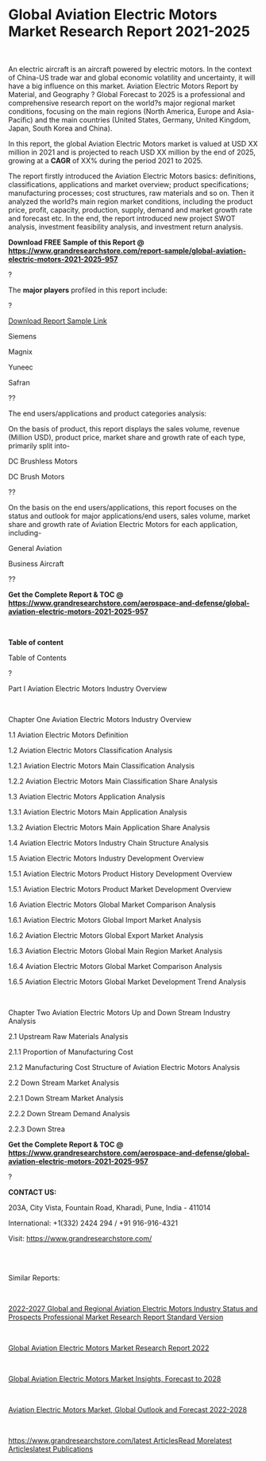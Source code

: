<h1>Global Aviation Electric Motors Market Research Report 2021-2025</h1><br/><p>An electric aircraft is an aircraft powered by electric motors. In the context of China-US trade war and global economic volatility and uncertainty, it will have a big influence on this market. Aviation Electric Motors Report by Material, and Geography ? Global Forecast to 2025 is a professional and comprehensive research report on the world?s major regional market conditions, focusing on the main regions (North America, Europe and Asia-Pacific) and the main countries (United States, Germany, United Kingdom, Japan, South Korea and China).</p>
 
 
 
 <p>In this report, the global Aviation Electric Motors market is valued at USD XX million in 2021 and is projected to reach USD XX million by the end of 2025, growing at a <strong>CAGR</strong> of XX% during the period 2021 to 2025.</p>
 
 
 
 <p>The report firstly introduced the Aviation Electric Motors basics: definitions, classifications, applications and market overview; product specifications; manufacturing processes; cost structures, raw materials and so on. Then it analyzed the world?s main region market conditions, including the product price, profit, capacity, production, supply, demand and market growth rate and forecast etc. In the end, the report introduced new project SWOT analysis, investment feasibility analysis, and investment return analysis.</p>
 
 
 
 <div><b>Download FREE Sample of this Report @ <a href="https://www.grandresearchstore.com/report-sample/global-aviation-electric-motors-2021-2025-957">https://www.grandresearchstore.com/report-sample/global-aviation-electric-motors-2021-2025-957</a></b></div>
 
 
 
 <p>? </p>
 
 
 
 <p>The <strong>major players</strong> profiled in this report include:</p>
 
 
 
 <p>? </p>
 
 
 
 <p><a href="https://www.grandresearchstore.com/mr-admin/report-sample/global-aviation-electric-motors-2021-2025-957">Download Report Sample Link</a></p>
 
 
 
 <p>Siemens</p>
 
 
 
 <p>Magnix</p>
 
 
 
 <p>Yuneec</p>
 
 
 
 <p>Safran</p>
 
 
 
 <p>??</p>
 
 
 
 <p>The end users/applications and product categories analysis:</p>
 
 
 
 <p>On the basis of product, this report displays the sales volume, revenue (Million USD), product price, market share and growth rate of each type, primarily split into-</p>
 
 
 
 <p>DC Brushless Motors</p>
 
 
 
 <p>DC Brush Motors</p>
 
 
 
 <p>??</p>
 
 
 
 <p>On the basis on the end users/applications, this report focuses on the status and outlook for major applications/end users, sales volume, market share and growth rate of Aviation Electric Motors for each application, including-</p>
 
 
 
 <p>General Aviation</p>
 
 
 
 <p>Business Aircraft</p>
 
 
 
 <p>??</p>
 
 
 
 <div><b>Get the Complete Report & TOC @ <a href="https://www.grandresearchstore.com/aerospace-and-defense/global-aviation-electric-motors-2021-2025-957">https://www.grandresearchstore.com/aerospace-and-defense/global-aviation-electric-motors-2021-2025-957</a></b></div>
 
 
 
 <p><br />
 
 <b>Table of content</b></p>
 
 
 
 <p>Table of Contents<br />
 
 ?<br />
 
 Part I Aviation Electric Motors Industry Overview<br />
 
 <br />
 
 Chapter One Aviation Electric Motors Industry Overview<br />
 
 1.1 Aviation Electric Motors Definition<br />
 
 1.2 Aviation Electric Motors Classification Analysis<br />
 
 1.2.1 Aviation Electric Motors Main Classification Analysis<br />
 
 1.2.2 Aviation Electric Motors Main Classification Share Analysis<br />
 
 1.3 Aviation Electric Motors Application Analysis<br />
 
 1.3.1 Aviation Electric Motors Main Application Analysis<br />
 
 1.3.2 Aviation Electric Motors Main Application Share Analysis<br />
 
 1.4 Aviation Electric Motors Industry Chain Structure Analysis<br />
 
 1.5 Aviation Electric Motors Industry Development Overview<br />
 
 1.5.1 Aviation Electric Motors Product History Development Overview<br />
 
 1.5.1 Aviation Electric Motors Product Market Development Overview<br />
 
 1.6 Aviation Electric Motors Global Market Comparison Analysis<br />
 
 1.6.1 Aviation Electric Motors Global Import Market Analysis<br />
 
 1.6.2 Aviation Electric Motors Global Export Market Analysis<br />
 
 1.6.3 Aviation Electric Motors Global Main Region Market Analysis<br />
 
 1.6.4 Aviation Electric Motors Global Market Comparison Analysis<br />
 
 1.6.5 Aviation Electric Motors Global Market Development Trend Analysis<br />
 
 <br />
 
 Chapter Two Aviation Electric Motors Up and Down Stream Industry Analysis<br />
 
 2.1 Upstream Raw Materials Analysis<br />
 
 2.1.1 Proportion of Manufacturing Cost<br />
 
 2.1.2 Manufacturing Cost Structure of Aviation Electric Motors Analysis<br />
 
 2.2 Down Stream Market Analysis<br />
 
 2.2.1 Down Stream Market Analysis<br />
 
 2.2.2 Down Stream Demand Analysis<br />
 
 2.2.3 Down Strea</p>
 
 
 
 <div><b>Get the Complete Report & TOC @ <a href="https://www.grandresearchstore.com/aerospace-and-defense/global-aviation-electric-motors-2021-2025-957">https://www.grandresearchstore.com/aerospace-and-defense/global-aviation-electric-motors-2021-2025-957</a></b></div>
 
 
 
 <p>? </p>
 
 
 
 <p><b>CONTACT US:</b><br />
 
 203A, City Vista, Fountain Road, Kharadi, Pune, India - 411014<br />
 
 International: +1(332) 2424 294 / +91 916-916-4321<br />
 
 Visit: <a href="https://www.grandresearchstore.com/">https://www.grandresearchstore.com/</a><br />
 
 <br />
 
 <br />
 
 Similar Reports:<br />
 
 <br />
 
 <a href="https://www.grandresearchstore.com/machines/global-regional-aviation-electric-motors-2022-2027-128">2022-2027 Global and Regional Aviation Electric Motors Industry Status and Prospects Professional Market Research Report Standard Version</a><br />
 
 <br />
 
 <a href="https://www.grandresearchstore.com/machines/global-aviation-electric-motors-2022-231">Global Aviation Electric Motors Market Research Report 2022</a><br />
 
 <br />
 
 <a href="https://www.grandresearchstore.com/machines/global-aviation-electric-motors-2028-417">Global Aviation Electric Motors Market Insights, Forecast to 2028</a><br />
 
 <br />
 
 <a href="https://www.grandresearchstore.com/machines/global-aviation-electric-motors-forecast-2022-2028-358">Aviation Electric Motors Market, Global Outlook and Forecast 2022-2028</a><br />
 
 <br />
 
 <a href="https://gyeongbokgung.com">https://www.grandresearchstore.com/</a><a href="https://hallyeomaritime.com">latest Articles</a><a href="https://jingwansa.com">Read More</a><a href="https://nguoiviet.jp/">latest Articles</a><a href="https://www.intelmarketresearch.com/">latest Publications</a></p>